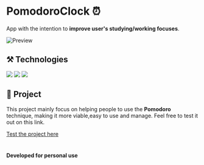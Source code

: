 # PomodoroClock ⏰

App with the intention to **improve user's studying/working focuses**.

![Preview](https://github.com/user-attachments/assets/c781bb23-b72e-4ed7-825e-4c4fe541ebc2)

## ⚒️ Technologies
<div>
 <img src="https://img.shields.io/badge/TypeScript-007ACC?style=for-the-badge&logo=typescript&logoColor=white">
 <img src="https://img.shields.io/badge/React-20232A?style=for-the-badge&logo=react&logoColor=61DAFB">
 <img src="https://img.shields.io/badge/Tailwind_CSS-38B2AC?style=for-the-badge&logo=tailwind-css&logoColor=white">
</div>

## 📁 Project

This project mainly focus on helping people to use the **Pomodoro** technique, making it more viable,easy to use and manage.
Feel free to test it out on this link.

[Test the project here](https://cyronp.github.io/PomodoroClock/)

#

**Developed for personal use**
